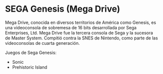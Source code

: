 # SEGA Genesis (Mega Drive)

Mega Drive, conocida en diversos territorios de América como Genesis, es una videoconsola de sobremesa de 16 bits desarrollada por Sega Enterprises, Ltd. Mega Drive fue la tercera consola de Sega y la sucesora de Master System. Compitió contra la SNES de Nintendo, como parte de las videoconsolas de cuarta generación.

Juegos de Sega Genesis:

* Sonic
* Prehistoric Island
